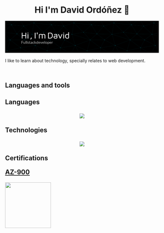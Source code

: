 <h1 align="center">Hi I'm David Ordóñez 👋</h1>

<p align="center">
<img src="github-header.png">
</p>

<p>I like to learn about technology, specially relates to web development.</p>

<br>
<h2>Languages and tools<h2>
<p>Languages</p>
<p align="center">
<img src="https://skillicons.dev/icons?i=js,html,css,py">
</p>
<p>Technologies</p>
<p align="center">
  <img src="https://skillicons.dev/icons?i=nodejs,tailwind,django,fastapi,azure">
</p>

<p>Certifications</p>
  <a href="https://learn.microsoft.com/api/credentials/share/es-es/davidordoneznavarro-0661/B97FCE9073C95D76?sharingId=BC4E9AD0D3F185D0">
<p>AZ-900</p>
<img width="150px" height="150px" src="https://learn.microsoft.com/es-mx/media/learn/certification/badges/microsoft-certified-fundamentals-badge.svg">
  </a>

  
<!--
<img align="center" src="https://github-readme-stats.vercel.app/api?username=Haldamird212&include_all_commits=false&count_private=true&show_icons=true&line_height=20&title_color=2B5BBD&icon_color=1124BB&text_color=A1A1A1&bg_color=0,000000,130F40" alt="my Github Stats"/>
-->
